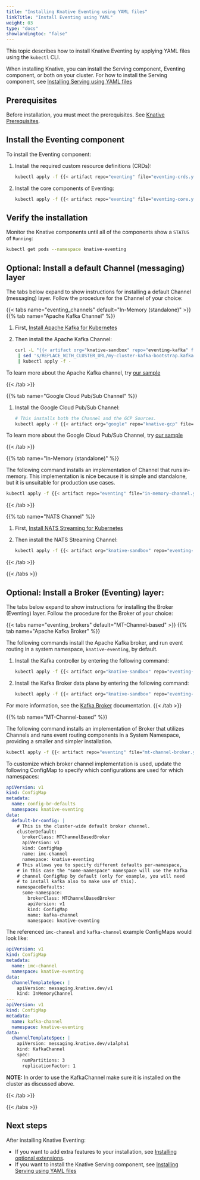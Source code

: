```yaml
---
title: "Installing Knative Eventing using YAML files"
linkTitle: "Install Eventing using YAML"
weight: 03
type: "docs"
showlandingtoc: "false"
---
```


This topic describes how to install Knative Eventing by applying YAML files using the `kubectl` CLI.

When installing Knative, you can install the Serving component, Eventing component, or both on your cluster.
For how to install the Serving component, see [Installing Serving using YAML files](./install-serving-with-yaml.md)

## Prerequisites

Before installation, you must meet the prerequisites.
See [Knative Prerequisites](./prerequisites.md).


## Install the Eventing component

To install the Eventing component:

1. Install the required custom resource definitions (CRDs):

   ```bash
   kubectl apply -f {{< artifact repo="eventing" file="eventing-crds.yaml" >}}
   ```

1. Install the core components of Eventing:

   ```bash
   kubectl apply -f {{< artifact repo="eventing" file="eventing-core.yaml" >}}
   ```


## Verify the installation

Monitor the Knative components until all of the components show a `STATUS` of `Running`:

```bash
kubectl get pods --namespace knative-eventing
```


## Optional: Install a default Channel (messaging) layer

The tabs below expand to show instructions for installing a default Channel (messaging) layer.
Follow the procedure for the Channel of your choice:

<!-- This indentation is important for things to render properly. -->

   {{< tabs name="eventing_channels" default="In-Memory (standalone)" >}}
   {{% tab name="Apache Kafka Channel" %}}

1. First,
   [Install Apache Kafka for Kubernetes](../eventing/samples/kafka/README.md)

1. Then install the Apache Kafka Channel:

   ```bash
   curl -L "{{< artifact org="knative-sandbox" repo="eventing-kafka" file="channel-consolidated.yaml" >}}" \
    | sed 's/REPLACE_WITH_CLUSTER_URL/my-cluster-kafka-bootstrap.kafka:9092/' \
    | kubectl apply -f -
   ```

To learn more about the Apache Kafka channel, try
[our sample](../eventing/samples/kafka/channel/README.md)

{{< /tab >}}

{{% tab name="Google Cloud Pub/Sub Channel" %}}

1. Install the Google Cloud Pub/Sub Channel:

   ```bash
   # This installs both the Channel and the GCP Sources.
   kubectl apply -f {{< artifact org="google" repo="knative-gcp" file="cloud-run-events.yaml" >}}
   ```

To learn more about the Google Cloud Pub/Sub Channel, try
[our sample](https://github.com/google/knative-gcp/blob/master/docs/examples/channel/README.md)

{{< /tab >}}

{{% tab name="In-Memory (standalone)" %}}

The following command installs an implementation of Channel that runs in-memory.
This implementation is nice because it is simple and standalone, but it is
unsuitable for production use cases.

```bash
kubectl apply -f {{< artifact repo="eventing" file="in-memory-channel.yaml" >}}
```

{{< /tab >}}

{{% tab name="NATS Channel" %}}

1. First, [Install NATS Streaming for
   Kubernetes](https://github.com/knative-sandbox/eventing-natss/tree/main/config)

1. Then install the NATS Streaming Channel:

   ```bash
   kubectl apply -f {{< artifact org="knative-sandbox" repo="eventing-natss" file="300-natss-channel.yaml" >}}
   ```

{{< /tab >}}

<!-- TODO(https://github.com/knative/docs/issues/2153): Add more Channels here -->

{{< /tabs >}}


## Optional: Install a Broker (Eventing) layer:

The tabs below expand to show instructions for installing the Broker (Eventing) layer.
Follow the procedure for the Broker of your choice:

<!-- This indentation is important for things to render properly. -->
   {{< tabs name="eventing_brokers" default="MT-Channel-based" >}}
   {{% tab name="Apache Kafka Broker" %}}

The following commands install the Apache Kafka broker, and run event routing in a system namespace,
`knative-eventing`, by default.

1. Install the Kafka controller by entering the following command:

    ```bash
    kubectl apply -f {{< artifact org="knative-sandbox" repo="eventing-kafka-broker" file="eventing-kafka-controller.yaml" >}}
    ```

1. Install the Kafka Broker data plane by entering the following command:

    ```bash
    kubectl apply -f {{< artifact org="knative-sandbox" repo="eventing-kafka-broker" file="eventing-kafka-broker.yaml" >}}
    ```

For more information, see the [Kafka Broker](./../eventing/broker/kafka-broker.md) documentation.
{{< /tab >}}

   {{% tab name="MT-Channel-based" %}}

The following command installs an implementation of Broker that utilizes
Channels and runs event routing components in a System Namespace, providing a
smaller and simpler installation.

```bash
kubectl apply -f {{< artifact repo="eventing" file="mt-channel-broker.yaml" >}}
```

To customize which broker channel implementation is used, update the following
ConfigMap to specify which configurations are used for which namespaces:

```yaml
apiVersion: v1
kind: ConfigMap
metadata:
  name: config-br-defaults
  namespace: knative-eventing
data:
  default-br-config: |
    # This is the cluster-wide default broker channel.
    clusterDefault:
      brokerClass: MTChannelBasedBroker
      apiVersion: v1
      kind: ConfigMap
      name: imc-channel
      namespace: knative-eventing
    # This allows you to specify different defaults per-namespace,
    # in this case the "some-namespace" namespace will use the Kafka
    # channel ConfigMap by default (only for example, you will need
    # to install kafka also to make use of this).
    namespaceDefaults:
      some-namespace:
        brokerClass: MTChannelBasedBroker
        apiVersion: v1
        kind: ConfigMap
        name: kafka-channel
        namespace: knative-eventing
```

The referenced `imc-channel` and `kafka-channel` example ConfigMaps would look
like:

```yaml
apiVersion: v1
kind: ConfigMap
metadata:
  name: imc-channel
  namespace: knative-eventing
data:
  channelTemplateSpec: |
    apiVersion: messaging.knative.dev/v1
    kind: InMemoryChannel
---
apiVersion: v1
kind: ConfigMap
metadata:
  name: kafka-channel
  namespace: knative-eventing
data:
  channelTemplateSpec: |
    apiVersion: messaging.knative.dev/v1alpha1
    kind: KafkaChannel
    spec:
      numPartitions: 3
      replicationFactor: 1
```

**NOTE:** In order to use the KafkaChannel make sure it is installed on the cluster as discussed above.

{{< /tab >}}

{{< /tabs >}}


## Next steps

After installing Knative Eventing:

- If you want to add extra features to your installation, see [Installing optional extensions](./install-extensions.md).
- If you want to install the Knative Serving component, see [Installing Serving using YAML files](./install-serving-with-yaml.md)

